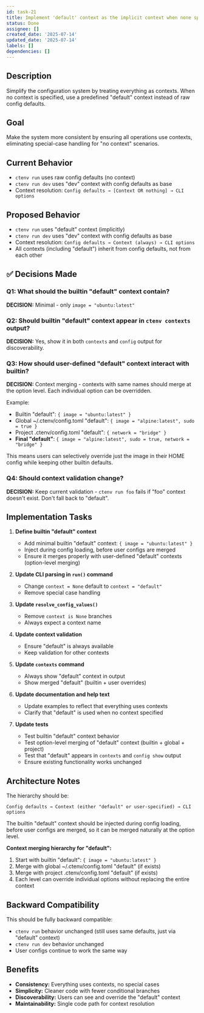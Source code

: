 ```yaml
---
id: task-21
title: Implement 'default' context as the implicit context when none specified
status: Done
assignee: []
created_date: '2025-07-14'
updated_date: '2025-07-14'
labels: []
dependencies: []
---
```


## Description

Simplify the configuration system by treating everything as contexts. When no context is specified, use a predefined "default" context instead of raw config defaults.

## Goal

Make the system more consistent by ensuring all operations use contexts, eliminating special-case handling for "no context" scenarios.

## Current Behavior
- `ctenv run` uses raw config defaults (no context)
- `ctenv run dev` uses "dev" context with config defaults as base
- Context resolution: `Config defaults → [Context OR nothing] → CLI options`

## Proposed Behavior  
- `ctenv run` uses "default" context (implicitly)
- `ctenv run dev` uses "dev" context with config defaults as base
- Context resolution: `Config defaults → Context (always) → CLI options`
- All contexts (including "default") inherit from config defaults, not from each other

## ✅ Decisions Made

### Q1: What should the builtin "default" context contain?
**DECISION:** Minimal - only `image = "ubuntu:latest"`

### Q2: Should builtin "default" context appear in `ctenv contexts` output?
**DECISION:** Yes, show it in both `contexts` and `config` output for discoverability.

### Q3: How should user-defined "default" context interact with builtin?
**DECISION:** Context merging - contexts with same names should merge at the option level. Each individual option can be overridden.

Example:
- Builtin "default": `{ image = "ubuntu:latest" }`
- Global ~/.ctenv/config.toml "default": `{ image = "alpine:latest", sudo = true }`  
- Project .ctenv/config.toml "default": `{ network = "bridge" }`
- **Final "default"**: `{ image = "alpine:latest", sudo = true, network = "bridge" }`

This means users can selectively override just the image in their HOME config while keeping other builtin defaults.

### Q4: Should context validation change?
**DECISION:** Keep current validation - `ctenv run foo` fails if "foo" context doesn't exist. Don't fall back to "default".

## Implementation Tasks

1. **Define builtin "default" context**
   - Add minimal builtin "default" context: `{ image = "ubuntu:latest" }`
   - Inject during config loading, before user configs are merged
   - Ensure it merges properly with user-defined "default" contexts (option-level merging)

2. **Update CLI parsing in `run()` command**
   - Change `context = None` default to `context = "default"`
   - Remove special case handling

3. **Update `resolve_config_values()`**
   - Remove `context is None` branches  
   - Always expect a context name

4. **Update context validation**
   - Ensure "default" is always available
   - Keep validation for other contexts

5. **Update `contexts` command**
   - Always show "default" context in output
   - Show merged "default" (builtin + user overrides)

6. **Update documentation and help text**
   - Update examples to reflect that everything uses contexts
   - Clarify that "default" is used when no context specified

7. **Update tests**
   - Test builtin "default" context behavior
   - Test option-level merging of "default" context (builtin + global + project)
   - Test that "default" appears in `contexts` and `config show` output
   - Ensure existing functionality works unchanged

## Architecture Notes

The hierarchy should be:
```
Config defaults → Context (either "default" or user-specified) → CLI options
```

The builtin "default" context should be injected during config loading, before user configs are merged, so it can be merged naturally at the option level.

**Context merging hierarchy for "default":**
1. Start with builtin "default": `{ image = "ubuntu:latest" }`
2. Merge with global ~/.ctenv/config.toml "default" (if exists)
3. Merge with project .ctenv/config.toml "default" (if exists)
4. Each level can override individual options without replacing the entire context

## Backward Compatibility
This should be fully backward compatible:
- `ctenv run` behavior unchanged (still uses same defaults, just via "default" context)
- `ctenv run dev` behavior unchanged  
- User configs continue to work the same way

## Benefits
- **Consistency:** Everything uses contexts, no special cases
- **Simplicity:** Cleaner code with fewer conditional branches  
- **Discoverability:** Users can see and override the "default" context
- **Maintainability:** Single code path for context resolution
